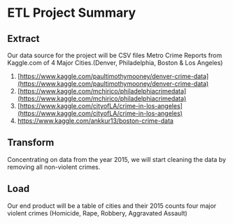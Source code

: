 # ETL Project Summary

## Extract
Our data source for the project will be CSV files Metro Crime Reports from Kaggle.com of 4 Major Cities.(Denver, Philadelphia, Boston & Los Angeles)

1.  [https://www.kaggle.com/paultimothymooney/denver-crime-data](https://www.kaggle.com/paultimothymooney/denver-crime-data)
2.  [https://www.kaggle.com/mchirico/philadelphiacrimedata](https://www.kaggle.com/mchirico/philadelphiacrimedata)
3.  [https://www.kaggle.com/cityofLA/crime-in-los-angeles](https://www.kaggle.com/cityofLA/crime-in-los-angeles)
4.  https://www.kaggle.com/ankkur13/boston-crime-data

## Transform
Concentrating on data from the year 2015, we will start cleaning the data by removing all non-violent crimes.

## Load
Our end product will be a table of cities and their 2015 counts four major violent crimes (Homicide, Rape, Robbery, Aggravated Assault)
